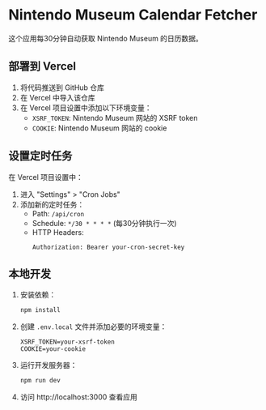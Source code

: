 # Nintendo Museum Calendar Fetcher

这个应用每30分钟自动获取 Nintendo Museum 的日历数据。

## 部署到 Vercel

1. 将代码推送到 GitHub 仓库
2. 在 Vercel 中导入该仓库
3. 在 Vercel 项目设置中添加以下环境变量：
   - `XSRF_TOKEN`: Nintendo Museum 网站的 XSRF token
   - `COOKIE`: Nintendo Museum 网站的 cookie

## 设置定时任务

在 Vercel 项目设置中：

1. 进入 "Settings" > "Cron Jobs"
2. 添加新的定时任务：
   - Path: `/api/cron`
   - Schedule: `*/30 * * * *` (每30分钟执行一次)
   - HTTP Headers: 
     ```
     Authorization: Bearer your-cron-secret-key
     ```

## 本地开发

1. 安装依赖：
   ```bash
   npm install
   ```

2. 创建 `.env.local` 文件并添加必要的环境变量：
   ```
   XSRF_TOKEN=your-xsrf-token
   COOKIE=your-cookie
   ```

3. 运行开发服务器：
   ```bash
   npm run dev
   ```

4. 访问 http://localhost:3000 查看应用 